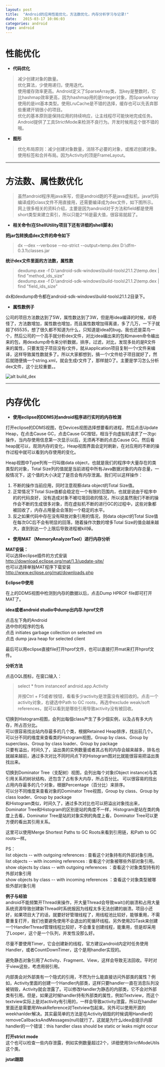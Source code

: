 ```yaml
---
layout: post
title:  "Android的应用性能优化，方法数优化，内存分析学习与记录!"
date:   2015-03-17 10:06:03
categories: android
type: android
---
```


# 性能优化 #

- **代码优化**

> 减少创建对象的数量。  
优化算法，少使用递归，使用迭代。  
使用缓存效率更高。Android定义了SparseArray类，当key是整数时，它比hashmap效率更高，因为hashmap用的是Integer对象，而SparseArray使用的是int基本类型。使用LruCache是不错的选择，缓存也可以先丢弃那些重建开销很小的项目。  
优化的基本原则是保持应用的持续响应，让主线程尽可能快地完成任务。  
Android提供了工具StrictMode来检测不良行为。开发时候用这个很不错的哦。

- **图形**
  
> 优化布局原则：减少创建对象数量，消除不必要的对象，或推迟创建对象。  
使用<merge/>标签和合并布局。因为Activity的顶是FrameLayout。  

----------

# 方法数、属性数优化 #
  
> 虽然android程序用java来写，但是android跑的不是java虚拟机，java代码编译成的class文件不用直接用，还需要编译成为dex文件，如下图所示。  
网上很多相关的资料介绍，主要是因为android对于方法和field都是使用short类型来建立索引，所以只能2^16是最大值，很容易就超了。

- **相关命令(在ShellUtility项目下还有详细的shell脚本)**
  
  
**把jar包转换成dex文件的命令如下**    
> dx --dex --verbose --no-strict --output=temp.dex D:\dfm-0.3.1\classes.jar  

**统计dex文件里面的方法数，属性数**  
  
> dexdump.exe -f D:\android-sdk-windows\build-tools\21.1.2\temp.dex | find "method_ids_size"  
> dexdump.exe -f D:\android-sdk-windows\build-tools\21.1.2\temp.dex | find "field_ids_size"  

dx和dexdump命令都在android-sdk-windows\build-tools\21.1.2目录下。

- **属性数例子**

公司的项目方法数达到了5W，属性数达到了3W，但是用idea编译的时候，却奇怪了，方法数增加，属性数也增加，而且属性数增加得离谱，多了几万，一下子就超了65535，想了很久都不知道为什么，只知道是idea的bug，我也还是菜鸟一个，然后公司的一个高手就分析dex文件，对比idea编出来的包和maven命令编出来的包，用dexdump命令来分析数据，排序，过滤，对比，发现多处的是R文件来的属性，只要发现子项目没有r文件，就从application项目复制一个r文件来编译，这样导致属性数就多了。所以大家都想到，搞一个r文件给子项目就好了，然后就随便搞一个string.xml，就会生成r文件了，那样就O了。主要是学习怎么分析dex文件，这个比较重要。。

![alt build_dex](/image/build_dex.png "build_dex") 

----------

# 内存优化 #

- **使用eclipse的DDMS对android程序进行实时的内存检测**
  
打开eclipse的DDMS视图，在Devices视图选择想要看的进程，然后点击Update Heap，在点击Cause GC，点击Cause GC按钮，相当于向虚拟机请求了一次gc操作，当内存使用信息第一次显示以后，无须再不断的点击Cause GC。然后看heap就可以，观测内存的变化，Heap视图界面会定时刷新，在对应用的不断的操作过程中就可以看到内存使用的变化。

Heap视图中Type列有一行叫做data object，也就是我们的程序中大量存在的类类型的对象，Total Size列的值就是当前进程中所有Java数据对象的内存总量，一般情况下，这个值的大小决定了是否会有内存泄漏。我们可以这样操作：  
1. 不断的操作当前应用，同时注意观察data object的Total Size值。  
2. 正常情况下Total Size值都会稳定在一个有限的范围内，也就是说由于程序中的的代码良好，没有造成对象不被垃圾回收的情况，所以说虽然我们不断的操作会不断的生成很多对象，而在虚拟机不断的进行GC的过程中，这些对象都被回收了，内存占用量会会落到一个稳定的水平。    
3. 反之如果代码中存在没有释放对象引用的情况，则data object的Total Size值在每次GC后不会有明显的回落，随着操作次数的增多Total Size的值会越来越大，直到到达一个上限后导致进程被kill掉。  

- **使用MAT（MemoryAnalyzerTool）进行内存分析**  
  
**MAT安装：**  
可以选择eclipse插件的方式安装  
http://download.eclipse.org/mat/1.3/update-site/  
也可以选择单独MAT程序下载安装  
http://www.eclipse.org/mat/downloads.php

**Eclipse中使用**
  
在上的DDMS视图中检测到内存的数据以后，点击Dump HPROF file即可打开MAT了。

**idea或者android studio中dump出内存.hprof文件**

点击左下角的Android  
选中你的程序的包名  
点击 initiates garbage collection on selected vm  
点击 dump java heap for selected client  

最后可以用eclipse直接file打开hprof文件，也可以直接打开mat来打开hprof文件。

**分析方法**
  
点击OQL图标，在窗口输入：
  
> select * from instanceof android.app.Activity
> 
> 并按Ctrl + F5或者!按钮，看看多少activity是泄露没有被回收的。点击一个activity对象，右键选中Path to GC roots，再选中exclude weak/soft references，就可以看到是哪些引用导致activity没有被回收。

切换到Histogram视图，会列出每個class产生了多少個实例，以及占有多大内存，所占百分比。  
可以很容易找出站内存最多的几个类，根据Retained Heap排序，找出前几个。  
可以分不同的维度来查看类的Histogram视图，Group by class、Group by superclass、Group by class  loader、Group by package  
只要有溢出，时间久了，溢出类的实例数量或者其占有的内存会越来越多，排名也就越来越前，通过多次对比不同时间点下的Histogram图对比就能很容易把溢出类找出来。  

切换到Dominator Tree（支配树）视图，会列出每个对象(Object instance)与其引用关系的树状结构，还包含了占有多大内存，所占百分比。
可以很容易的找出占用内存最多的几个对象，根据Percentage（百分比）来排序。  
可以分不同维度来查看对象的Dominator Tree视图，Group by class、Group by class  loader、Group by package  
和Histogram类似，时间久了，通过多次对比也可以把溢出对象找出来，Dominator Tree和Histogram的区别是站的角度不一样，Histogram是站在类的角度上去看，Dominator Tree是站的对象实例的角度上看，Dominator Tree可以更方便的看出其引用关系。

这里可以使用Merge Shortest Paths to GC Roots来看到引用链，和Path to GC roots一样。

PS：  
list objects -- with outgoing references : 查看这个对象持有的外部对象引用。  
list objects -- with incoming references : 查看这个对象被哪些外部对象引用。  
show objects by class  --  with outgoing references ：查看这个对象类型持有的外部对象引用  
show objects by class  --  with incoming references ：查看这个对象类型被哪些外部对象引用   

**例子与经验**  
android不能频繁开Thread来操作，开大量Thread会导致wait()的崩溃和占用大量系统资源导致创建新Thread时系统报因为线程太多无法创建的崩溃。项目小还好，如果项目大了的话，就要好好管理线程了，用线程池比较好，能够重用，不需要重复打开，我们也要避免使用不会退出的死循环线程。另外使用ZGTask来创建一个HandlerThread管理线程比较好，不会重复创建线程，能重用，但是却采用了Looper，这个是一个队列，并发性没那么好。

尽量不要使用Timer，它会创建新的线程，官方建议android内定时任务使用Handler，或者CountDownTimer，这个是用handler实现的。

避免静态对象引用了Activity、Fragment、View，这样会导致无法回收。平时对于view这些，考虑用弱引用。

内部类会对外部类有一个隐式的引用，不然为什么能直接访问外部类的属性？例如，Activity里面的创建一个Handler内部类，这样只要handler一直在消息队列没被销毁，Activity就会泄露了。可以修改Handler为静态的内部类，它不会对外部类有引用。但是，如果这时候handler持有外部类的属性，例如Textview，而这个textview实际上是对activity有引用的，一样会导致activity泄露，所以在handler里面还是需要用WeakReference对Textview包起来。另外可以使用开源的weekhanlder解决。其实最简单的方法是在Activity销毁的时候调用Handler的removeCallbacksAndMessages(null)就行了。这就是为什么idea会提示内部handler的一个错误：this handler class should be static or leaks might occur

 
**打开strict mode**  
这个也可以检查一些内存泄露，例如实例数量超过2个，详细使用StrictModeUtils这个类。


**jstat跟踪**  